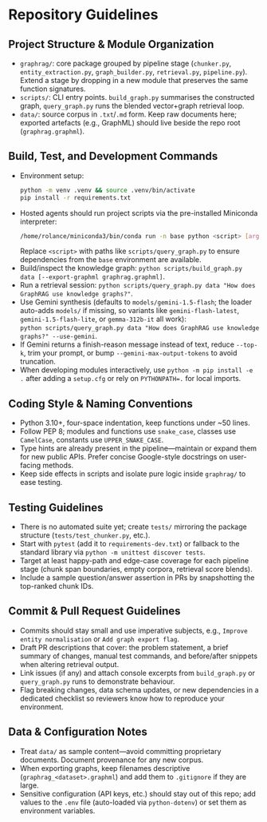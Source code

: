 # Repository Guidelines

## Project Structure & Module Organization
- `graphrag/`: core package grouped by pipeline stage (`chunker.py`, `entity_extraction.py`, `graph_builder.py`, `retrieval.py`, `pipeline.py`). Extend a stage by dropping in a new module that preserves the same function signatures.
- `scripts/`: CLI entry points. `build_graph.py` summarises the constructed graph, `query_graph.py` runs the blended vector+graph retrieval loop.
- `data/`: source corpus in `.txt`/`.md` form. Keep raw documents here; exported artefacts (e.g., GraphML) should live beside the repo root (`graphrag.graphml`).

## Build, Test, and Development Commands
- Environment setup:
  ```bash
  python -m venv .venv && source .venv/bin/activate
  pip install -r requirements.txt
  ```
- Hosted agents should run project scripts via the pre-installed Miniconda interpreter:
  ```bash
  /home/rolance/miniconda3/bin/conda run -n base python <script> [args...]
  ```
  Replace `<script>` with paths like `scripts/query_graph.py` to ensure dependencies from the `base` environment are available.
- Build/inspect the knowledge graph: `python scripts/build_graph.py data [--export-graphml graphrag.graphml]`.
- Run a retrieval session: `python scripts/query_graph.py data "How does GraphRAG use knowledge graphs?"`.
- Use Gemini synthesis (defaults to `models/gemini-1.5-flash`; the loader auto-adds `models/` if missing, so variants like `gemini-flash-latest`, `gemini-1.5-flash-lite`, or `gemma-312b-it` all work):  
  `python scripts/query_graph.py data "How does GraphRAG use knowledge graphs?" --use-gemini`.
- If Gemini returns a finish-reason message instead of text, reduce `--top-k`, trim your prompt, or bump `--gemini-max-output-tokens` to avoid truncation.
- When developing modules interactively, use `python -m pip install -e .` after adding a `setup.cfg` or rely on `PYTHONPATH=.` for local imports.

## Coding Style & Naming Conventions
- Python 3.10+, four-space indentation, keep functions under ~50 lines.
- Follow PEP 8; modules and functions use `snake_case`, classes use `CamelCase`, constants use `UPPER_SNAKE_CASE`.
- Type hints are already present in the pipeline—maintain or expand them for new public APIs. Prefer concise Google-style docstrings on user-facing methods.
- Keep side effects in scripts and isolate pure logic inside `graphrag/` to ease testing.

## Testing Guidelines
- There is no automated suite yet; create `tests/` mirroring the package structure (`tests/test_chunker.py`, etc.).
- Start with `pytest` (add it to `requirements-dev.txt`) or fallback to the standard library via `python -m unittest discover tests`.
- Target at least happy-path and edge-case coverage for each pipeline stage (chunk span boundaries, empty corpora, retrieval score blends).
- Include a sample question/answer assertion in PRs by snapshotting the top-ranked chunk IDs.

## Commit & Pull Request Guidelines
- Commits should stay small and use imperative subjects, e.g., `Improve entity normalisation` or `Add graph export flag`.
- Draft PR descriptions that cover: the problem statement, a brief summary of changes, manual test commands, and before/after snippets when altering retrieval output.
- Link issues (if any) and attach console excerpts from `build_graph.py` or `query_graph.py` runs to demonstrate behaviour.
- Flag breaking changes, data schema updates, or new dependencies in a dedicated checklist so reviewers know how to reproduce your environment.

## Data & Configuration Notes
- Treat `data/` as sample content—avoid committing proprietary documents. Document provenance for any new corpus.
- When exporting graphs, keep filenames descriptive (`graphrag_<dataset>.graphml`) and add them to `.gitignore` if they are large.
- Sensitive configuration (API keys, etc.) should stay out of this repo; add values to the `.env` file (auto-loaded via `python-dotenv`) or set them as environment variables.
